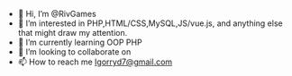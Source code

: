 - 👋 Hi, I’m @RivGames
- 👀 I’m interested in PHP,HTML/CSS,MySQL,JS/vue.js, and anything else that might draw my attention.
- 🌱 I’m currently learning OOP PHP
- 💞️ I’m looking to collaborate on 
- 📫 How to reach me Igorryd7@gmail.com

<!---
RivGames/RivGames is a ✨ special ✨ repository because its `README.md` (this file) appears on your GitHub profile.
You can click the Preview link to take a look at your changes.
--->
